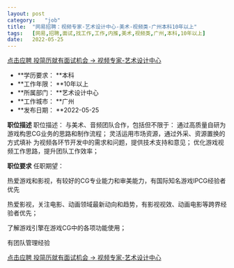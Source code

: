 ```yaml
---
layout:	post
category:	"job"
title:	"网易招聘：视频专家-艺术设计中心-美术-视频类-广州本科10年以上"
tags:	[网易,招聘,面试,找工作,工作,内推,美术,视频类,广州,本科,10年以上]
date:	2022-05-25
---
```


[点击应聘 投简历就有面试机会 -> 视频专家-艺术设计中心](http://mobile.bole.netease.com/bole/boleDetail?id=38095&employeeId=346f03c3cda5f04c&key=all)



- **学历要求： **本科
- **工作年限： **10年以上
- **所属部门： **艺术设计中心
- **工作城市： **广州
- **发布日期： **2022-05-25



**职位描述**
职位描述：
与美术、音频团队合作，包括但不限于：
通过高质量自研为游戏构思CG业务的思路和制作流程；
灵活运用市场资源，通过外采、资源置换的方式填补
为视频各环节开发中的需求和问题，提供技术支持和意见；
优化游戏视频工作思路，提升团队工作效率；



**职位要求**
任职期望：

热爱游戏和影视，有较好的CG专业能力和审美能力，有国际知名游戏IPCG经验者优先

热爱影视，关注电影、动画领域最新动向和趋势，有影视视效、动画电影等跨界经验者优先；

了解游戏引擎在游戏CG中的各项功能使用；

有团队管理经验



[点击应聘 投简历就有面试机会 -> 视频专家-艺术设计中心](http://mobile.bole.netease.com/bole/boleDetail?id=38095&employeeId=346f03c3cda5f04c&key=all)